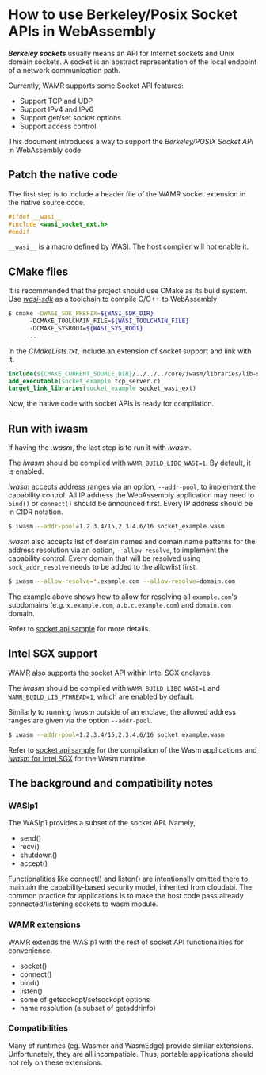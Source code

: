 # How to use Berkeley/Posix Socket APIs in WebAssembly

**_Berkeley sockets_** usually means an API for Internet sockets and Unix domain
sockets. A socket is an abstract representation of the local endpoint of a
network communication path.

Currently, WAMR supports some Socket API features:
- Support TCP and UDP
- Support IPv4 and IPv6
- Support get/set socket options
- Support access control

This document introduces a way to support the _Berkeley/POSIX Socket API_ in
WebAssembly code.

## Patch the native code

The first step is to include a header file of the WAMR socket extension in the
native source code.

```c
#ifdef __wasi__
#include <wasi_socket_ext.h>
#endif
```

`__wasi__` is a macro defined by WASI. The host compiler will not enable it.

## CMake files

It is recommended that the project should use CMake as its build system. Use
[_wasi-sdk_](https://github.com/WebAssembly/wasi-sdk)
as a toolchain to compile C/C++ to WebAssembly

```bash
$ cmake -DWASI_SDK_PREFIX=${WASI_SDK_DIR}
      -DCMAKE_TOOLCHAIN_FILE=${WASI_TOOLCHAIN_FILE}
      -DCMAKE_SYSROOT=${WASI_SYS_ROOT}
      ..
```

In the *CMakeLists.txt*, include an extension of socket support and link with it.

```cmake
include(${CMAKE_CURRENT_SOURCE_DIR}/../../../core/iwasm/libraries/lib-socket/lib_socket_wasi.cmake)
add_executable(socket_example tcp_server.c)
target_link_libraries(socket_example socket_wasi_ext)
```

Now, the native code with socket APIs is ready for compilation.

## Run with iwasm

If having the _.wasm_, the last step is to run it with _iwasm_.

The _iwasm_ should be compiled with `WAMR_BUILD_LIBC_WASI=1`. By default, it is
enabled.

_iwasm_ accepts address ranges via an option, `--addr-pool`, to implement
the capability control. All IP address the WebAssembly application may need to `bind()` or `connect()`
should be announced first. Every IP address should be in CIDR notation.

```bash
$ iwasm --addr-pool=1.2.3.4/15,2.3.4.6/16 socket_example.wasm
```

_iwasm_ also accepts list of domain names and domain name patterns for the address resolution via an option, `--allow-resolve`, to implement the capability control. Every domain that will be resolved using `sock_addr_resolve` needs to be added to the allowlist first.

```bash
$ iwasm --allow-resolve=*.example.com --allow-resolve=domain.com
```

The example above shows how to allow for resolving all `example.com`'s subdomains (e.g. `x.example.com`, `a.b.c.example.com`) and `domain.com` domain.

Refer to [socket api sample](../samples/socket-api) for more details.

## Intel SGX support

WAMR also supports the socket API within Intel SGX enclaves.

The _iwasm_ should be compiled with `WAMR_BUILD_LIBC_WASI=1` and `WAMR_BUILD_LIB_PTHREAD=1`, which are enabled by default.

Similarly to running _iwasm_ outside of an enclave, the allowed address ranges are given via the option `--addr-pool`.

```bash
$ iwasm --addr-pool=1.2.3.4/15,2.3.4.6/16 socket_example.wasm
```

Refer to [socket api sample](../samples/socket-api) for the compilation of the Wasm applications and [_iwasm_ for Intel SGX](../product-mini/platforms/linux-sgx) for the Wasm runtime.

## The background and compatibility notes

### WASIp1

The WASIp1 provides a subset of the socket API.
Namely,

* send()
* recv()
* shutdown()
* accept()

Functionalities like connect() and listen() are intentionally omitted
there to maintain the capability-based security model, inherited from
cloudabi. The common practice for applications is to make the host code
pass already connected/listening sockets to wasm module.

### WAMR extensions

WAMR extends the WASIp1 with the rest of socket API functionalities
for convenience.

* socket()
* connect()
* bind()
* listen()
* some of getsockopt/setsockopt options
* name resolution (a subset of getaddrinfo)

### Compatibilities

Many of runtimes (eg. Wasmer and WasmEdge) provide similar extensions.
Unfortunately, they are all incompatible. Thus, portable applications
should not rely on these extensions.
